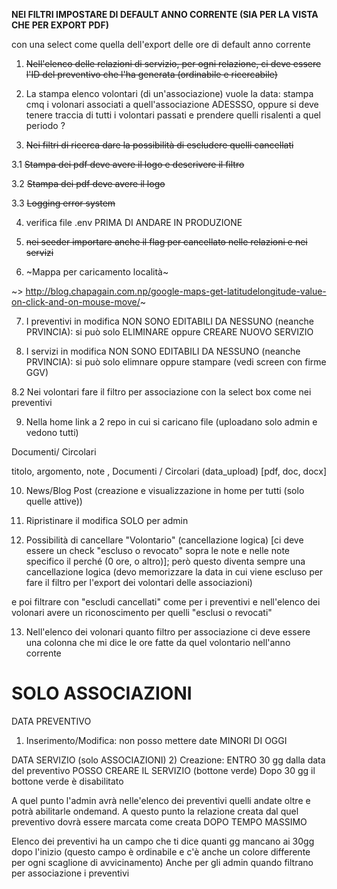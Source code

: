


**NEI FILTRI IMPOSTARE DI DEFAULT ANNO CORRENTE (SIA PER LA VISTA CHE PER EXPORT PDF)**

con una select come quella dell'export delle ore di default anno corrente



1. ~~Nell'elenco delle relazioni di servizio, per ogni relazione, ci deve essere l'ID del preventivo che l'ha generata (ordinabile e ricercabile)~~ 


2. La stampa elenco volontari (di un'associazione) vuole la data: stampa cmq i volonari associati a quell'associazione ADESSSO, oppure si deve tenere traccia di tutti i volontari passati e prendere quelli risalenti a quel periodo ?


3. ~~Nei filtri di ricerca dare la possibilità di escludere quelli cancellati~~


3.1 ~~Stampa dei pdf deve avere il logo e descrivere il filtro~~

3.2 ~~Stampa dei pdf deve avere il logo~~


3.3 ~~Logging error system~~


4. verifica file .env PRIMA DI ANDARE IN PRODUZIONE


5. ~~nei seeder importare anche il flag per cancellato nelle relazioni e nei servizi~~


6. ~Mappa per caricamento località~ 

~> http://blog.chapagain.com.np/google-maps-get-latitudelongitude-value-on-click-and-on-mouse-move/~



7. I preventivi in modifica NON SONO EDITABILI DA NESSUNO (neanche PRVINCIA): si può solo ELIMINARE oppure CREARE NUOVO SERVIZIO

8. I servizi in modifica NON SONO EDITABILI DA NESSUNO (neanche PRVINCIA): si può solo elimnare oppure stampare (vedi screen con firme GGV)




8.2 Nei volontari fare il filtro per associazione con la select box come nei preventivi









9. Nella home link a 2 repo in cui si caricano file (uploadano solo admin e vedono tutti)

Documenti/ Circolari

titolo, argomento, note , Documenti / Circolari (data_upload) [pdf, doc, docx]


10. News/Blog Post (creazione e visualizzazione in home per tutti (solo quelle attive)) 


11. Ripristinare il modifica SOLO per admin 


12. Possibilità di cancellare "Volontario" (cancellazione logica) [ci deve essere un check "escluso o revocato" sopra le note e nelle note specifico il perché (0 ore, o altro)]; però questo diventa sempre una cancellazione logica (devo memorizzare la data in cui viene escluso per fare il filtro per l'export dei volontari delle associazioni)

e poi filtrare con "escludi cancellati" come per i preventivi e nell'elenco dei volonari avere un riconoscimento per quelli "esclusi o revocati"



13. Nell'elenco dei volonari quanto filtro per associazione ci deve essere una colonna che mi dice le ore fatte da quel volontario nell'anno corrente 







SOLO ASSOCIAZIONI
=============================


DATA PREVENTIVO
1) Inserimento/Modifica: non posso mettere date MINORI DI OGGI


DATA SERVIZIO (solo ASSOCIAZIONI)
2) Creazione: ENTRO 30 gg dalla data del preventivo POSSO CREARE IL SERVIZIO (bottone verde)
Dopo 30 gg il bottone verde è disabilitato


A quel punto l'admin avrà nelle'elenco dei preventivi quelli andate oltre e potrà abilitarle ondemand. A questo punto la relazione creata dal quel preventivo dovrà essere marcata come creata DOPO TEMPO MASSIMO


Elenco dei preventivi ha un campo che ti dice quanti gg mancano ai 30gg dopo l'inizio (questo campo è ordinabile e c'è anche un colore differente per ogni scaglione di avvicinamento)
Anche per gli admin quando filtrano per associazione i preventivi